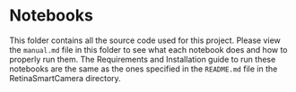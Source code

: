 # Notebooks
This folder contains all the source code used for this project. Please view the `manual.md` file in this folder to see what each notebook does and how to properly run them. The Requirements and Installation guide to run these notebooks are the same as the ones specified in the `README.md` file in the RetinaSmartCamera directory.
